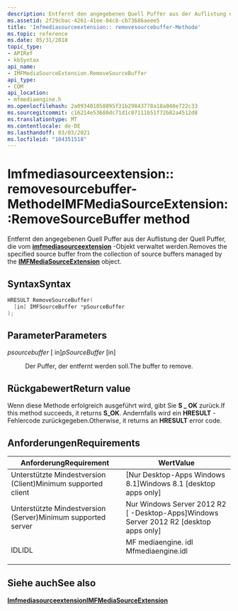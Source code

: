 ```yaml
---
description: Entfernt den angegebenen Quell Puffer aus der Auflistung der Quell Puffer, die vom imfmediasourceextension-Objekt verwaltet werden.
ms.assetid: 2f29cbac-4261-41ee-84c8-cb73686aeee5
title: 'Imfmediasourceextension:: removesourcebuffer-Methode'
ms.topic: reference
ms.date: 05/31/2018
topic_type:
- APIRef
- kbSyntax
api_name:
- IMFMediaSourceExtension.RemoveSourceBuffer
api_type:
- COM
api_location:
- mfmediaengine.h
ms.openlocfilehash: 2a093401058895f31b29843778a18a040e722c33
ms.sourcegitcommit: c16214e53680dc71d1c07111b51f72b82a4512d8
ms.translationtype: MT
ms.contentlocale: de-DE
ms.lasthandoff: 03/03/2021
ms.locfileid: "104351518"
---
```

# <a name="imfmediasourceextensionremovesourcebuffer-method"></a><span data-ttu-id="64f0e-103">Imfmediasourceextension:: removesourcebuffer-Methode</span><span class="sxs-lookup"><span data-stu-id="64f0e-103">IMFMediaSourceExtension::RemoveSourceBuffer method</span></span>

<span data-ttu-id="64f0e-104">Entfernt den angegebenen Quell Puffer aus der Auflistung der Quell Puffer, die vom [**imfmediasourceextension**](/windows/desktop/api/mfmediaengine/nn-mfmediaengine-imfmediasourceextension) -Objekt verwaltet werden.</span><span class="sxs-lookup"><span data-stu-id="64f0e-104">Removes the specified source buffer from the collection of source buffers managed by the [**IMFMediaSourceExtension**](/windows/desktop/api/mfmediaengine/nn-mfmediaengine-imfmediasourceextension) object.</span></span>

## <a name="syntax"></a><span data-ttu-id="64f0e-105">Syntax</span><span class="sxs-lookup"><span data-stu-id="64f0e-105">Syntax</span></span>


```C++
HRESULT RemoveSourceBuffer(
  [in] IMFSourceBuffer *pSourceBuffer
);
```



## <a name="parameters"></a><span data-ttu-id="64f0e-106">Parameter</span><span class="sxs-lookup"><span data-stu-id="64f0e-106">Parameters</span></span>

<dl> <dt>

<span data-ttu-id="64f0e-107">*psourcebuffer* \[ in\]</span><span class="sxs-lookup"><span data-stu-id="64f0e-107">*pSourceBuffer* \[in\]</span></span>
</dt> <dd>

<span data-ttu-id="64f0e-108">Der Puffer, der entfernt werden soll.</span><span class="sxs-lookup"><span data-stu-id="64f0e-108">The buffer to remove.</span></span>

</dd> </dl>

## <a name="return-value"></a><span data-ttu-id="64f0e-109">Rückgabewert</span><span class="sxs-lookup"><span data-stu-id="64f0e-109">Return value</span></span>

<span data-ttu-id="64f0e-110">Wenn diese Methode erfolgreich ausgeführt wird, gibt Sie **S \_ OK** zurück.</span><span class="sxs-lookup"><span data-stu-id="64f0e-110">If this method succeeds, it returns **S\_OK**.</span></span> <span data-ttu-id="64f0e-111">Andernfalls wird ein **HRESULT** -Fehlercode zurückgegeben.</span><span class="sxs-lookup"><span data-stu-id="64f0e-111">Otherwise, it returns an **HRESULT** error code.</span></span>

## <a name="requirements"></a><span data-ttu-id="64f0e-112">Anforderungen</span><span class="sxs-lookup"><span data-stu-id="64f0e-112">Requirements</span></span>



| <span data-ttu-id="64f0e-113">Anforderung</span><span class="sxs-lookup"><span data-stu-id="64f0e-113">Requirement</span></span> | <span data-ttu-id="64f0e-114">Wert</span><span class="sxs-lookup"><span data-stu-id="64f0e-114">Value</span></span> |
|-------------------------------------|----------------------------------------------------------------------------------------------|
| <span data-ttu-id="64f0e-115">Unterstützte Mindestversion (Client)</span><span class="sxs-lookup"><span data-stu-id="64f0e-115">Minimum supported client</span></span><br/> | <span data-ttu-id="64f0e-116">\[Nur Desktop-Apps Windows 8.1\]</span><span class="sxs-lookup"><span data-stu-id="64f0e-116">Windows 8.1 \[desktop apps only\]</span></span><br/>                                                 |
| <span data-ttu-id="64f0e-117">Unterstützte Mindestversion (Server)</span><span class="sxs-lookup"><span data-stu-id="64f0e-117">Minimum supported server</span></span><br/> | <span data-ttu-id="64f0e-118">Nur Windows Server 2012 R2 \[ -Desktop-Apps\]</span><span class="sxs-lookup"><span data-stu-id="64f0e-118">Windows Server 2012 R2 \[desktop apps only\]</span></span><br/>                                      |
| <span data-ttu-id="64f0e-119">IDL</span><span class="sxs-lookup"><span data-stu-id="64f0e-119">IDL</span></span><br/>                      | <dl> <span data-ttu-id="64f0e-120"><dt>MF mediaengine. idl</dt></span><span class="sxs-lookup"><span data-stu-id="64f0e-120"><dt>Mfmediaengine.idl</dt></span></span> </dl> |



## <a name="see-also"></a><span data-ttu-id="64f0e-121">Siehe auch</span><span class="sxs-lookup"><span data-stu-id="64f0e-121">See also</span></span>

<dl> <dt>

[<span data-ttu-id="64f0e-122">**Imfmediasourceextension**</span><span class="sxs-lookup"><span data-stu-id="64f0e-122">**IMFMediaSourceExtension**</span></span>](/windows/desktop/api/mfmediaengine/nn-mfmediaengine-imfmediasourceextension)
</dt> </dl>

 

 




